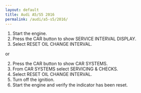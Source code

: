 ```yaml
---
layout: default
title: Audi A5/S5 2016
permalink: /audi/a5-s5/2016/
---
```

1. Start the engine.
2. Press the CAR button to show SERVICE INTERVAL DISPLAY.
3. Select RESET OIL CHANGE INTERVAL.

or

2. Press the CAR button to show CAR SYSTEMS.
3. From CAR SYSTEMS select SERVICING & CHECKS.
4. Select RESET OIL CHANGE INTERVAL.
5. Turn off the ignition.
6. Start the engine and verify the indicator has been reset.